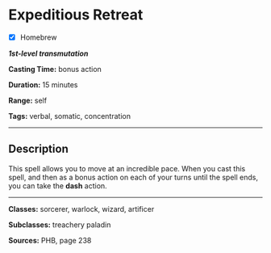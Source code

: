 # Expeditious Retreat

- [x] Homebrew

***1st-level transmutation***

**Casting Time:** bonus action

**Duration:** 15 minutes

**Range:** self

**Tags:** verbal, somatic, concentration

---

## Description
This spell allows you to move at an incredible pace. When you cast this spell, and then as a bonus action on each of your turns until the spell ends, you can take the **dash** action.

---

**Classes:** sorcerer, warlock, wizard, artificer

**Subclasses:** treachery paladin

**Sources:** PHB, page 238

